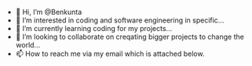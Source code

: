 - 👋 Hi, I’m @Benkunta
- 👀 I’m interested in coding and software engineering in specific...
- 🌱 I’m currently learning coding for my projects...
- 💞️ I’m looking to collaborate on creqating bigger projects to change the world...
- 📫 How to reach me via my email which is attached below.

<!---
Benkunta/Benkunta is a ✨ special ✨ repository because its `README.md` (this file) appears on your GitHub profile.
You can click the Preview link to take a look at your changes.
--->
